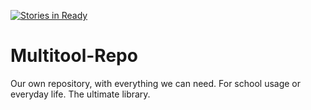 [![Stories in Ready](https://badge.waffle.io/colpyin/Multitool-Repo.png?label=ready&title=Ready)](https://waffle.io/colpyin/Multitool-Repo)
# Multitool-Repo
Our own repository, with everything we can need.
For school usage or everyday life.
The ultimate library.
